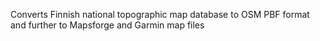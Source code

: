Converts Finnish national topographic map database to OSM PBF format and further to Mapsforge and Garmin map files 
